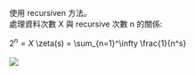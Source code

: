 使用 recursiven 方法。
<br>
處理資料次數 X 與 recursive 次數 n 的關係:
<br>

$2^n=X$
\zeta(s) = \sum_{n=1}^\infty \frac{1}{n^s}
<br><br>
![](https://i.imgur.com/BlppxgP.jpg)
